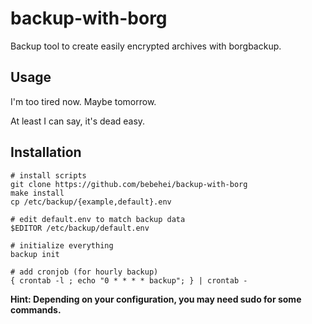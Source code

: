 # backup-with-borg

Backup tool to create easily encrypted archives with borgbackup.

## Usage

I'm too tired now. Maybe tomorrow.

At least I can say, it's dead easy.

## Installation

    # install scripts
    git clone https://github.com/bebehei/backup-with-borg
    make install
    cp /etc/backup/{example,default}.env

    # edit default.env to match backup data
    $EDITOR /etc/backup/default.env

    # initialize everything
    backup init

    # add cronjob (for hourly backup)
    { crontab -l ; echo "0 * * * * backup"; } | crontab -

**Hint: Depending on your configuration, you may need sudo for some commands.**
